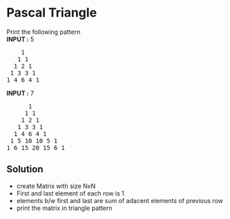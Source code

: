 <h1>Pascal Triangle</h1>

Print the following pattern<br>
<b>INPUT :</b> 5<br>

<pre>
    1 
   1 1 
  1 2 1 
 1 3 3 1 
1 4 6 4 1 
</pre>

<b>INPUT :</b> 7<br>
<pre>
      1 
     1 1 
    1 2 1 
   1 3 3 1 
  1 4 6 4 1 
 1 5 10 10 5 1 
1 6 15 20 15 6 1
</pre>

<h2>Solution</h2>
<ul>
    <li>create Matrix with size NxN</li>
    <li>First and last element  of each row is 1</li>
    <li>elements b/w first and last are sum of adacent elements of previous row</li>
    <li> print the matrix in triangle pattern</li>
</ul>
